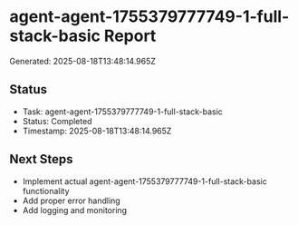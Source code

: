 # agent-agent-1755379777749-1-full-stack-basic Report

Generated: 2025-08-18T13:48:14.965Z

## Status
- Task: agent-agent-1755379777749-1-full-stack-basic
- Status: Completed
- Timestamp: 2025-08-18T13:48:14.965Z

## Next Steps
- Implement actual agent-agent-1755379777749-1-full-stack-basic functionality
- Add proper error handling
- Add logging and monitoring
